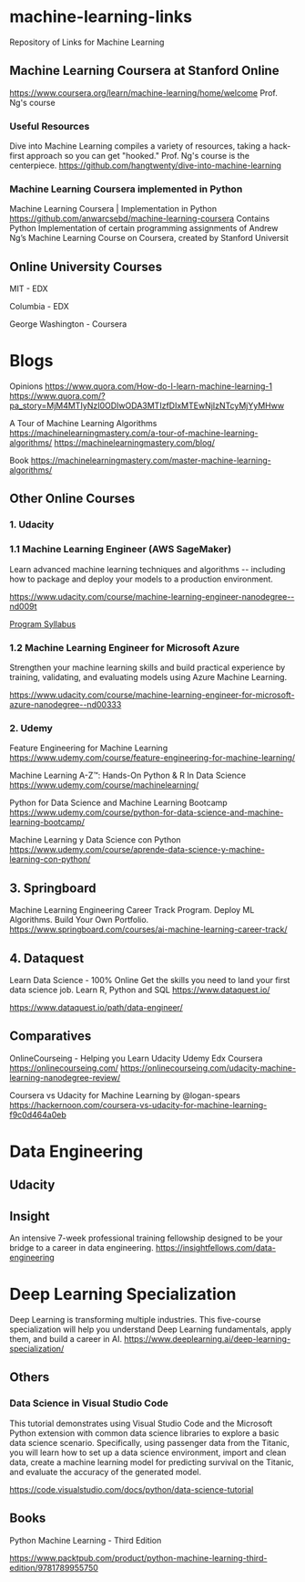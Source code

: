 # machine-learning-links
Repository of Links for Machine Learning

## Machine Learning Coursera at Stanford Online
https://www.coursera.org/learn/machine-learning/home/welcome
Prof. Ng's course

### Useful Resources
Dive into Machine Learning compiles a variety of resources, taking a hack-first approach so you can get "hooked." Prof. Ng's course is the centerpiece.
https://github.com/hangtwenty/dive-into-machine-learning

### Machine Learning Coursera implemented in Python
Machine Learning Coursera | Implementation in Python
https://github.com/anwarcsebd/machine-learning-coursera
Contains Python Implementation of certain programming assignments of Andrew Ng’s Machine Learning Course on Coursera, created by Stanford Universit

## Online University Courses
MIT - EDX

Columbia - EDX

George Washington  - Coursera

# Blogs
Opinions
https://www.quora.com/How-do-I-learn-machine-learning-1
https://www.quora.com/?pa_story=MjM4MTIyNzI0ODIwODA3MTIzfDIxMTEwNjIzNTcyMjYyMHww

A Tour of Machine Learning Algorithms
https://machinelearningmastery.com/a-tour-of-machine-learning-algorithms/
https://machinelearningmastery.com/blog/

Book
https://machinelearningmastery.com/master-machine-learning-algorithms/

## Other Online Courses
### 1. Udacity 
### 1.1 Machine Learning Engineer (AWS SageMaker)
Learn advanced machine learning techniques and algorithms -- including how to package and deploy your models to a production environment.

https://www.udacity.com/course/machine-learning-engineer-nanodegree--nd009t

[Program Syllabus](https://s3.amazonaws.com/iridium-content/documents/en-US/machine-learning-engineer-nanodegree-program-syllabus.pdf)

### 1.2 Machine Learning Engineer for Microsoft Azure
Strengthen your machine learning skills and build practical experience by training, validating, and evaluating models using Azure Machine Learning.

https://www.udacity.com/course/machine-learning-engineer-for-microsoft-azure-nanodegree--nd00333

### 2. Udemy
Feature Engineering for Machine Learning
https://www.udemy.com/course/feature-engineering-for-machine-learning/

Machine Learning A-Z™: Hands-On Python & R In Data Science
https://www.udemy.com/course/machinelearning/

Python for Data Science and Machine Learning Bootcamp
https://www.udemy.com/course/python-for-data-science-and-machine-learning-bootcamp/

Machine Learning y Data Science con Python
https://www.udemy.com/course/aprende-data-science-y-machine-learning-con-python/

## 3. Springboard
Machine Learning Engineering Career Track Program. Deploy ML Algorithms. Build Your Own Portfolio.
https://www.springboard.com/courses/ai-machine-learning-career-track/

## 4. Dataquest
Learn Data Science - 100% Online
Get the skills you need to land your first data science job. Learn R, Python and SQL
https://www.dataquest.io/

https://www.dataquest.io/path/data-engineer/

## Comparatives
OnlineCourseing - Helping you Learn
Udacity Udemy Edx Coursera
https://onlinecourseing.com/
https://onlinecourseing.com/udacity-machine-learning-nanodegree-review/

Coursera vs Udacity for Machine Learning by @logan-spears
https://hackernoon.com/coursera-vs-udacity-for-machine-learning-f9c0d464a0eb

# Data Engineering 
## Udacity

## Insight
An intensive 7-week professional training fellowship designed to be your bridge to a career in data engineering.
https://insightfellows.com/data-engineering

# Deep Learning Specialization
Deep Learning is transforming multiple industries. This five-course specialization will help you understand Deep Learning fundamentals, apply them, and build a career in AI.
https://www.deeplearning.ai/deep-learning-specialization/

## Others

### Data Science in Visual Studio Code
This tutorial demonstrates using Visual Studio Code and the Microsoft Python extension with common data science libraries to explore a basic data science scenario. Specifically, using passenger data from the Titanic, you will learn how to set up a data science environment, import and clean data, create a machine learning model for predicting survival on the Titanic, and evaluate the accuracy of the generated model.

https://code.visualstudio.com/docs/python/data-science-tutorial

## Books
Python Machine Learning - Third Edition

https://www.packtpub.com/product/python-machine-learning-third-edition/9781789955750

